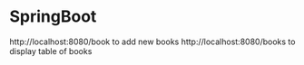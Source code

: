 # SpringBoot
http://localhost:8080/book to add new books
http://localhost:8080/books to display table of books
